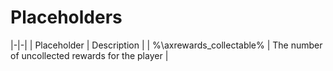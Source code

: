 # Placeholders

|-|-|
| Placeholder | Description |
| %\axrewards_collectable% | The number of uncollected rewards for the player |